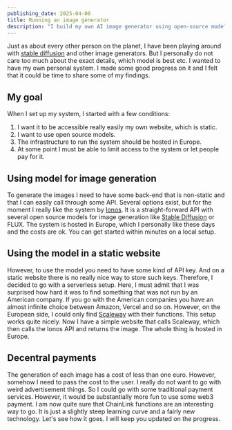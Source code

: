 ```yaml
---
publishing_date: 2025-04-06
title: Running an image generator
description: "I build my own AI image generator using open-source models and European hosting. See how to integrate Stable Diffusion into static websites with full privacy and cost control."
---
```


Just as about every other person on the planet, I have been playing around with [stable diffusion](https://stability.ai/) and other image generators. But I personally do not care too much about the exact details, which model is best etc. I wanted to have my own personal system. I made some good progress on it and I felt that it could be time to share some of my findings.

## My goal

When I set up my system, I started with a few conditions:

1. I want it to be accessible really easily my own website, which is static.
2. I want to use open source models.
3. The infrastructure to run the system should be hosted in Europe.
4. At some point I must be able to limit access to the system or let people pay for it.

## Using model for image generation

To generate the images I need to have some back-end that is non-static and that I can easily call through some API. Several options exist, but for the moment I really like the system by [Ionos](https://cloud.ionos.de/managed/ai-model-hub). It is a straight-forward API with several open source models for image generation like [Stable Diffusion](https://stability.ai/) or FLUX. The system is hosted in Europe, which I personally like these days and the costs are ok. You can get started within minutes on a local setup.

## Using the model in a static website

However, to use the model you need to have some kind of API key. And on a static website there is no really nice way to store such keys. Therefore, I decided to go with a serverless setup. Here, I must admit that I was surprised how hard it was to find something that was not run by an American company. If you go with the American companies you have an almost infinite choice between Amazon, Vercel and so on. However, on the European side, I could only find [Scaleway](https://www.scaleway.com/en/) with their functions. This setup works quite nicely. Now I have a simple website that calls Scaleway, which then calls the Ionos API and returns the image. The whole thing is hosted in Europe.

## Decentral payments

The generation of each image has a cost of less than one euro. However, somehow I need to pass the cost to the user. I really do not want to go with weird advertisement things. So I could go with some traditional payment services. However, it would be substantially more fun to use some web3 payment. I am now quite sure that ChainLink functions are an interesting way to go. It is just a slightly steep learning curve and a fairly new technology. Let's see how it goes. I will keep you updated on the progress.
